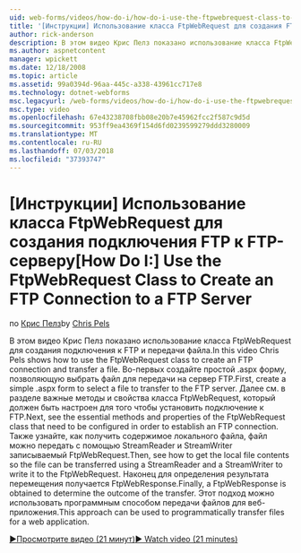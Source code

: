 ```yaml
---
uid: web-forms/videos/how-do-i/how-do-i-use-the-ftpwebrequest-class-to-create-an-ftp-connection-to-a-ftp-server
title: '[Инструкции] Использование класса FtpWebRequest для создания FTP-подключение к серверу FTP | Документация Майкрософт'
author: rick-anderson
description: В этом видео Крис Пелз показано использование класса FtpWebRequest для создания подключения к FTP и передачи файла. Во-первых Создание простых .aspx формы для группы...
ms.author: aspnetcontent
manager: wpickett
ms.date: 12/18/2008
ms.topic: article
ms.assetid: 99a0394d-96aa-445c-a338-43961cc717e8
ms.technology: dotnet-webforms
msc.legacyurl: /web-forms/videos/how-do-i/how-do-i-use-the-ftpwebrequest-class-to-create-an-ftp-connection-to-a-ftp-server
msc.type: video
ms.openlocfilehash: 67e43238708fbb08e20b7e45962fcc2f587c9d5d
ms.sourcegitcommit: 953ff9ea4369f154d6fd0239599279ddd3280009
ms.translationtype: MT
ms.contentlocale: ru-RU
ms.lasthandoff: 07/03/2018
ms.locfileid: "37393747"
---
```

<a name="how-do-i-use-the-ftpwebrequest-class-to-create-an-ftp-connection-to-a-ftp-server"></a><span data-ttu-id="35333-104">[Инструкции] Использование класса FtpWebRequest для создания подключения FTP к FTP-серверу</span><span class="sxs-lookup"><span data-stu-id="35333-104">[How Do I:] Use the FtpWebRequest Class to Create an FTP Connection to a FTP Server</span></span>
====================
<span data-ttu-id="35333-105">по [Крис Пелз](https://twitter.com/chrispels)</span><span class="sxs-lookup"><span data-stu-id="35333-105">by [Chris Pels](https://twitter.com/chrispels)</span></span>

<span data-ttu-id="35333-106">В этом видео Крис Пелз показано использование класса FtpWebRequest для создания подключения к FTP и передачи файла.</span><span class="sxs-lookup"><span data-stu-id="35333-106">In this video Chris Pels shows how to use the FtpWebRequest class to create an FTP connection and transfer a file.</span></span> <span data-ttu-id="35333-107">Во-первых создайте простой .aspx форму, позволяющую выбрать файл для передачи на сервер FTP.</span><span class="sxs-lookup"><span data-stu-id="35333-107">First, create a simple .aspx form to select a file to transfer to the FTP server.</span></span> <span data-ttu-id="35333-108">Далее см. в разделе важные методы и свойства класса FtpWebRequest, который должен быть настроен для того чтобы установить подключение к FTP.</span><span class="sxs-lookup"><span data-stu-id="35333-108">Next, see the essential methods and properties of the FtpWebRequest class that need to be configured in order to establish an FTP connection.</span></span> <span data-ttu-id="35333-109">Также узнайте, как получить содержимое локального файла, файл можно передать с помощью StreamReader и StreamWriter записываемый FtpWebRequest.</span><span class="sxs-lookup"><span data-stu-id="35333-109">Then, see how to get the local file contents so the file can be transferred using a StreamReader and a StreamWriter to write it to the FtpWebRequest.</span></span> <span data-ttu-id="35333-110">Наконец для определения результата перемещения получается FtpWebResponse.</span><span class="sxs-lookup"><span data-stu-id="35333-110">Finally, a FtpWebResponse is obtained to determine the outcome of the transfer.</span></span> <span data-ttu-id="35333-111">Этот подход можно использовать программным способом передачи файлов для веб-приложения.</span><span class="sxs-lookup"><span data-stu-id="35333-111">This approach can be used to programmatically transfer files for a web application.</span></span>

[<span data-ttu-id="35333-112">&#9654;Просмотрите видео (21 минут)</span><span class="sxs-lookup"><span data-stu-id="35333-112">&#9654; Watch video (21 minutes)</span></span>](https://channel9.msdn.com/Blogs/ASP-NET-Site-Videos/how-do-i-use-the-ftpwebrequest-class-to-create-an-ftp-connection-to-a-ftp-server)
